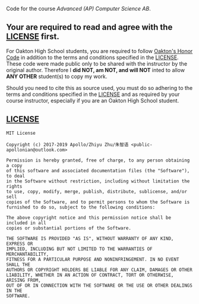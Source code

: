 Code for the course *Advanced (AP) Computer Science AB*.

## Your are required to read and agree with the [LICENSE](./LICENSE) first.

For Oakton High School students, you are required to follow 
[Oakton's Honor Code](https://oaktonhs.fcps.edu/academics/honor-code) 
in addition to the terms and conditions specified in the [LICENSE](./LICENSE). 
These code were made public only to be shared with the instructor by the original author.
Therefore I **did NOT, am NOT, and will NOT** inted to allow **ANY OTHER**
student(s) to copy my work.

Should you need to cite this as source used, you must do so
adhering to the terms and conditions specified in the [LICENSE](./LICENSE)
and as required by your course instructor,
especially if you are an Oakton High School student.


## [LICENSE](./LICENSE)

```
MIT License

Copyright (c) 2017-2019 Apollo/Zhiyu Zhu/朱智语 <public-apollonian@outlook.com>

Permission is hereby granted, free of charge, to any person obtaining a copy
of this software and associated documentation files (the "Software"), to deal
in the Software without restriction, including without limitation the rights
to use, copy, modify, merge, publish, distribute, sublicense, and/or sell
copies of the Software, and to permit persons to whom the Software is
furnished to do so, subject to the following conditions:

The above copyright notice and this permission notice shall be included in all
copies or substantial portions of the Software.

THE SOFTWARE IS PROVIDED "AS IS", WITHOUT WARRANTY OF ANY KIND, EXPRESS OR
IMPLIED, INCLUDING BUT NOT LIMITED TO THE WARRANTIES OF MERCHANTABILITY,
FITNESS FOR A PARTICULAR PURPOSE AND NONINFRINGEMENT. IN NO EVENT SHALL THE
AUTHORS OR COPYRIGHT HOLDERS BE LIABLE FOR ANY CLAIM, DAMAGES OR OTHER
LIABILITY, WHETHER IN AN ACTION OF CONTRACT, TORT OR OTHERWISE, ARISING FROM,
OUT OF OR IN CONNECTION WITH THE SOFTWARE OR THE USE OR OTHER DEALINGS IN THE
SOFTWARE.
```
